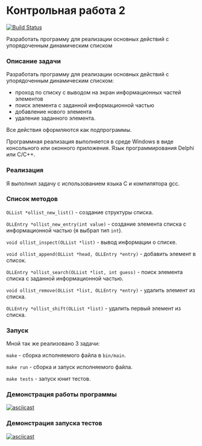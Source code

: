 # Контрольная работа 2

[![Build Status](https://travis-ci.org/llxff/ordered_linked_list_c.svg?branch=master)](https://travis-ci.org/llxff/ordered_linked_list_c)

Разработать программу для реализации основных действий с упорядоченным динамическим списком

### Описание задачи

Разработать программу для реализации основных действий с упорядоченным динамическим списком:

- проход по списку с выводом на экран информационных частей элементов
- поиск элемента с заданной информационной частью
- добавление нового элемента
- удаление заданного элемента.

Все действия оформляются как подпрограммы.

Программная реализация выполняется в среде Windows в виде консольного или оконного приложения. Язык программирования Delphi или C/C++.

### Реализация

Я выполнил задачу с использованием языка C и компилятора gcc.

### Список методов

`OLList *ollist_new_list()` - создание структуры списка.

`OLLEntry *ollist_new_entry(int value)` - создание элемента списка с информационной частью (я выбрал тип `int`).

`void ollist_inspect(OLList *list)` - вывод информации о списке.

`void ollist_append(OLList *head, OLLEntry *entry)` - добавить элемент в список.

`OLLEntry *ollist_search(OLList *list, int guess)` - поиск элемента списка с заданной информационной частью.

`void ollist_remove(OLList *list, OLLEntry *entry)` - удалить элемент из списка.

`OLLEntry *ollist_shift(OLList *list)` - удалить первый элемент из списка.

### Запуск

Мной так же реализовано 3 задачи:

`make` - сборка исполняемого файла в `bin/main`.

`make run` - сборка и запуск исполняемого файла.

`make tests` - запуск юнит тестов.

### Демонстрация работы программы

[![asciicast](https://asciinema.org/a/818u929yiky1lzf8m6hih46uz.png)](https://asciinema.org/a/818u929yiky1lzf8m6hih46uz)

### Демонстрация запуска тестов

[![asciicast](https://asciinema.org/a/514s8w2kioj74gyzmgjc366nr.png)](https://asciinema.org/a/514s8w2kioj74gyzmgjc366nr)
